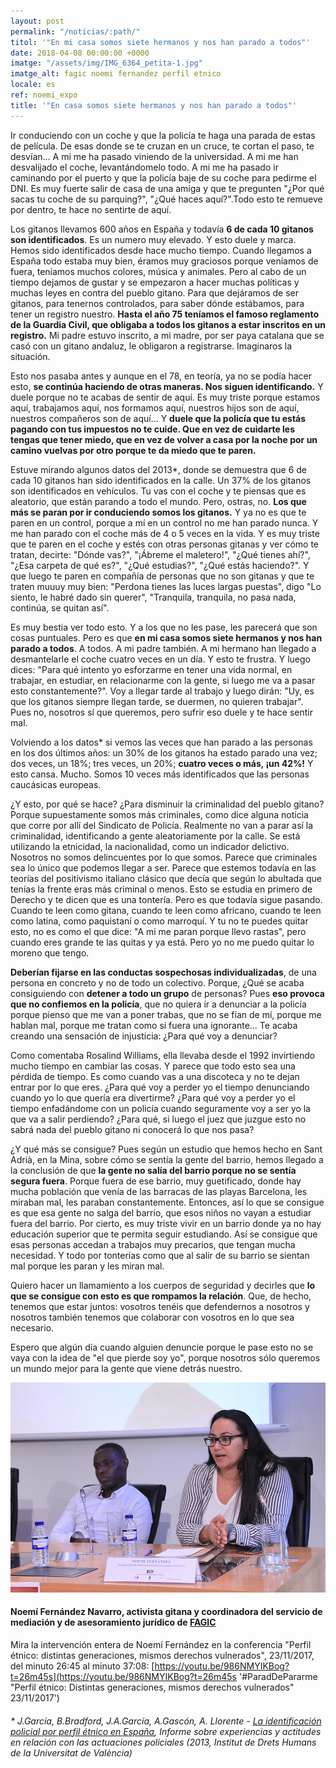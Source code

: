 ```yaml
---
layout: post
permalink: "/noticias/:path/"
titol: '"En mi casa somos siete hermanos y nos han parado a todos"'
date: 2018-04-08 00:00:00 +0000
imatge: "/assets/img/IMG_6364_petita-1.jpg"
imatge_alt: fagic noemi fernandez perfil etnico
locale: es
ref: noemi_expo
title: '"En casa somos siete hermanos y nos han parado a todos"'
---
```

Ir conduciendo con un coche y que la policía te haga una parada de estas de película. De esas donde se te cruzan en un cruce, te cortan el paso, te desvían... A mi me ha pasado viniendo de la universidad. A mi me han desvalijado el coche, levantándomelo todo. A mi me ha pasado ir caminando por el puerto y que la policía baje de su coche para pedirme el DNI. Es muy fuerte salir de casa de una amiga y que te pregunten "¿Por qué sacas tu coche de su parquing?", "¿Qué haces aquí?".Todo esto te remueve por dentro, te hace no sentirte de aquí. 

Los gitanos llevamos 600 años en España y todavía **6 de cada 10 gitanos son identificados**. Es un numero muy elevado. Y esto duele y marca. Hemos sido identificados desde hace mucho tiempo. Cuando llegamos a España todo estaba muy bien, éramos muy graciosos porque veníamos de fuera, teníamos muchos colores, música y animales. Pero al cabo de un tiempo dejamos de gustar y se empezaron a hacer muchas políticas y muchas leyes en contra del pueblo gitano. Para que dejáramos de ser gitanos, para tenernos controlados, para saber dónde estábamos, para tener un registro nuestro. **Hasta el año 75 teníamos el famoso reglamento de la Guardia Civil, que obligaba a todos los gitanos a estar inscritos en un registro.** Mi padre estuvo inscrito, a mi madre, por ser paya catalana que se casó con un gitano andaluz, le obligaron a registrarse. Imaginaros la situación.

Esto nos pasaba antes y aunque en el 78, en teoría, ya no se podía hacer esto, **se continúa haciendo de otras maneras. Nos siguen identificando.** Y duele porque no te acabas de sentir de aquí. Es muy triste porque estamos aquí, trabajamos aquí, nos formamos aquí, nuestros hijos son de aquí, nuestros compañeros son de aquí... Y **duele que la policía que tu estás pagando con tus impuestos no te cuide. Que en vez de cuidarte les tengas que tener miedo, que en vez de volver a casa por la noche por un camino vuelvas por otro porque te da miedo que te paren.**

Estuve mirando algunos datos del 2013\*, donde se demuestra que 6 de cada 10 gitanos han sido identificados en la calle. Un 37% de los gitanos son identificados en vehículos. Tu vas con el coche y te piensas que es aleatorio, que están parando a todo el mundo. Pero, ostras, no. **Los que más se paran por ir conduciendo somos los gitanos.** Y ya no es que te paren en un control, porque a mí en un control no me han parado nunca. Y me han parado con el coche más de 4 o 5 veces en la vida. Y es muy triste que te paren en el coche y estés con otras personas gitanas y ver cómo te tratan, decirte: "Dónde vas?", "¡Ábreme el maletero!", "¿Qué tienes ahí?", "¿Esa carpeta de qué es?", "¿Qué estudias?", "¿Qué estás haciendo?". Y que luego te paren en compañía de personas que no son gitanas y que te traten muuuy muy bien: "Perdona tienes las luces largas puestas", digo "Lo siento, le habré dado sin querer", "Tranquila, tranquila, no pasa nada, continúa, se quitan así". 

Es muy bestia ver todo esto. Y a los que no les pase, les parecerá que son cosas puntuales. Pero es que **en mi casa somos siete hermanos y nos han parado a todos**. A todos. A mi padre también. A mi hermano han llegado a desmantelarle el coche cuatro veces en un día. Y esto te frustra. Y luego dices: "Para qué intento yo esforzarme en tener una vida normal, en trabajar, en estudiar, en relacionarme con la gente, si luego me va a pasar esto constantemente?". Voy a llegar tarde al trabajo y luego dirán: "Uy, es que los gitanos siempre llegan tarde, se duermen, no quieren trabajar". Pues no, nosotros sí que queremos, pero sufrir eso duele y te hace sentir mal.

Volviendo a los datos\* si vemos las veces que han parado a las personas en los dos últimos años: un 30% de los gitanos ha estado parado una vez; dos veces, un 18%; tres veces, un 20%; **cuatro veces o más, ¡un 42%!** Y esto cansa. Mucho. Somos 10 veces más identificados que las personas caucásicas europeas.

¿Y esto, por qué se hace? ¿Para disminuir la criminalidad del pueblo gitano? Porque supuestamente somos más criminales, como dice alguna noticia que corre por allí del Sindicato de Policía. Realmente no van a parar así la criminalidad, identificando a gente aleatoriamente por la calle. Se está utilizando la etnicidad, la nacionalidad, como un indicador delictivo. Nosotros no somos delincuentes por lo que somos. Parece que criminales sea lo único que podemos llegar a ser. Parece que estemos todavía en las teorías del positivismo italiano clásico que decía que según lo abultada que tenías la frente eras más criminal o menos. Esto se estudia en primero de Derecho y te dicen que es una tontería. Pero es que todavía sigue pasando. Cuando te leen como gitana, cuando te leen como africano, cuando te leen como latina, como paquistaní o como marroquí. Y tu no te puedes quitar esto, no es como el que dice: "A mi me paran porque llevo rastas", pero cuando eres grande te las quitas y ya está. Pero yo no me puedo quitar lo moreno que tengo.

**Deberían fijarse en las conductas sospechosas individualizadas**, de una persona en concreto y no de todo un colectivo. Porque, ¿Qué se acaba consiguiendo con **detener a todo un grupo** de personas? Pues **eso provoca que no confiemos en la policía**, que no quiera ir a denunciar a la policía porque pienso que me van a poner trabas, que no se fían de mí, porque me hablan mal, porque me tratan como si fuera una ignorante... Te acaba creando una sensación de injusticia: ¿Para qué voy a denunciar?

Como comentaba Rosalind Williams, ella llevaba desde el 1992 invirtiendo mucho tiempo en cambiar las cosas. Y parece que todo esto sea una pérdida de tiempo. Es como cuando vas a una discoteca y no te dejan entrar por lo que eres. ¿Para qué voy a perder yo el tiempo denunciando cuando yo lo que quería era divertirme? ¿Para qué voy a perder yo el tiempo enfadándome con un policía cuando seguramente voy a ser yo la que va a salir perdiendo? ¿Para qué, si luego el juez que juzgue esto no sabrá nada del pueblo gitano ni conocerá lo que nos pasa?

¿Y qué más se consigue? Pues según un estudio que hemos hecho en Sant Adrià, en la Mina, sobre cómo se sentía la gente del barrio, hemos llegado a la conclusión de que **la gente no salía del barrio porque no se sentía segura fuera**. Porque fuera de ese barrio, muy guetificado, donde hay mucha población que venía de las barracas de las playas Barcelona, les miraban mal, les paraban constantemente. Entonces, así lo que se consigue es que esa gente no salga del barrio, que esos niños no vayan a estudiar fuera del barrio. Por cierto, es muy triste vivir en un barrio donde ya no hay educación superior que te permita seguir estudiando. Así se consigue que esas personas accedan a trabajos muy precarios, que tengan mucha necesidad. Y todo por tonterías como que al salir de su barrio se sientan mal porque les paran y les miran mal.

Quiero hacer un llamamiento a los cuerpos de seguridad y decirles que **lo que se consigue con esto es que rompamos la relación**. Que, de hecho, tenemos que estar juntos: vosotros tenéis que defendernos a nosotros y nosotros también tenemos que colaborar con vosotros en lo que sea necesario.

Espero que algún día cuando alguien denuncie porque le pase esto no se vaya con la idea de "el que pierde soy yo", porque nosotros sólo queremos un mundo mejor para la gente que viene detrás nuestro.

![](/assets/img/IMG_6364_petita-1.jpg)

#### **Noemí Fernández Navarro**, activista gitana y coordinadora del servicio de mediación y de asesoramiento jurídico de [FAGIC](http://www.fagic.org/ "Federació d'Associacions Gitanes de Catalunya")

Mira la intervención entera de Noemí Fernández en la conferencia "Perfil étnico: distintas generaciones, mismos derechos vulnerados", 23/11/2017, del minuto 26:45 al minuto 37:08: [https://youtu.be/986NMYIKBog?t=26m45s](https://youtu.be/986NMYIKBog?t=26m45s '#ParadDePararme "Perfil étnico: Distintas generaciones, mismos derechos vulnerados" 23/11/2017')

###### \* J.García, B.Bradford, J.A.García, A.Gascón, A. Llorente - [La identificación policial por perfil étnico en España](https://www.uv.es/garciaj/pub/2013_perfil_etnico.pdf "la identificacion policial por perfil etnico en españa"), Informe sobre experiencias y actitudes en relación con las actuaciones policiales (2013, Institut de Drets Humans de la Universitat de València)